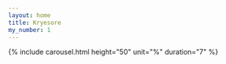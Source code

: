 ```yaml
---
layout: home
title: Kryesore
my_number: 1
---
```

  {% include carousel.html height="50" unit="%" duration="7" %}